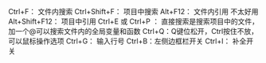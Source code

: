 Ctrl+F： 文件内搜索
Ctrl+Shift+F： 项目中搜索
Alt+F12： 文件内引用 不太好用
Alt+Shift+F12： 项目中引用
Ctrl+E 或 Ctrl+P ： 直接搜索是搜索项目中的文件，加一个@可以搜索文件内的全局变量和函数
Ctrl+Q：Q键位松开，Ctrl按住不放，可以鼠标操作选项
Ctrl+G： 输入行号
Ctrl+B：左侧边框栏开关
Ctrl+I： 补全开关
